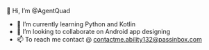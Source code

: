 👋 Hi, I’m @AgentQuad

- 🌱 I’m currently learning Python and Kotlin
- 💞️ I’m looking to collaborate on Android app designing
- 📫 To reach me contact @ contactme.ability132@passinbox.com



